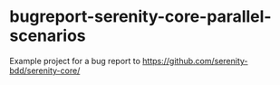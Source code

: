 # bugreport-serenity-core-parallel-scenarios
Example project for a bug report to https://github.com/serenity-bdd/serenity-core/
